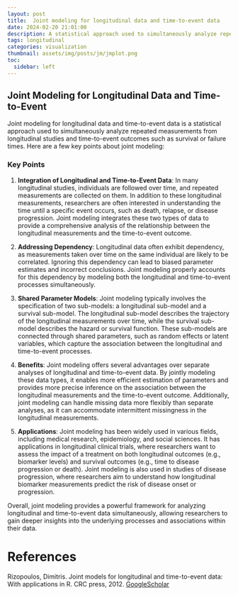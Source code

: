```yaml
---
layout: post
title:  Joint modeling for longitudinal data and time-to-event data
date: 2024-02-20 21:01:00
description: A statistical approach used to simultaneously analyze repeated measurements from longitudinal studies and time-to-event outcomes such as survival or failure times
tags: longitudinal
categories: visualization
thumbnail: assets/img/posts/jm/jmplot.png
toc:
  sidebar: left
---
```


## Joint Modeling for Longitudinal Data and Time-to-Event

Joint modeling for longitudinal data and time-to-event data is a statistical approach used to simultaneously analyze repeated measurements from longitudinal studies and time-to-event outcomes such as survival or failure times. Here are a few key points about joint modeling:

### Key Points

1. **Integration of Longitudinal and Time-to-Event Data**: In many longitudinal studies, individuals are followed over time, and repeated measurements are collected on them. In addition to these longitudinal measurements, researchers are often interested in understanding the time until a specific event occurs, such as death, relapse, or disease progression. Joint modeling integrates these two types of data to provide a comprehensive analysis of the relationship between the longitudinal measurements and the time-to-event outcome.

2. **Addressing Dependency**: Longitudinal data often exhibit dependency, as measurements taken over time on the same individual are likely to be correlated. Ignoring this dependency can lead to biased parameter estimates and incorrect conclusions. Joint modeling properly accounts for this dependency by modeling both the longitudinal and time-to-event processes simultaneously.

3. **Shared Parameter Models**: Joint modeling typically involves the specification of two sub-models: a longitudinal sub-model and a survival sub-model. The longitudinal sub-model describes the trajectory of the longitudinal measurements over time, while the survival sub-model describes the hazard or survival function. These sub-models are connected through shared parameters, such as random effects or latent variables, which capture the association between the longitudinal and time-to-event processes.

4. **Benefits**: Joint modeling offers several advantages over separate analyses of longitudinal and time-to-event data. By jointly modeling these data types, it enables more efficient estimation of parameters and provides more precise inference on the association between the longitudinal measurements and the time-to-event outcome. Additionally, joint modeling can handle missing data more flexibly than separate analyses, as it can accommodate intermittent missingness in the longitudinal measurements.

5. **Applications**: Joint modeling has been widely used in various fields, including medical research, epidemiology, and social sciences. It has applications in longitudinal clinical trials, where researchers want to assess the impact of a treatment on both longitudinal outcomes (e.g., biomarker levels) and survival outcomes (e.g., time to disease progression or death). Joint modeling is also used in studies of disease progression, where researchers aim to understand how longitudinal biomarker measurements predict the risk of disease onset or progression.

Overall, joint modeling provides a powerful framework for analyzing longitudinal and time-to-event data simultaneously, allowing researchers to gain deeper insights into the underlying processes and associations within their data.



# References
Rizopoulos, Dimitris. Joint models for longitudinal and time-to-event data: With applications in R. CRC press, 2012.
[GoogleScholar](https://scholar.google.com/scholar?hl=el&as_sdt=0%2C5&q=Rizopoulos%2C+Dimitris.+Joint+models+for+longitudinal+and+time-to-event+data%3A+With+applications+in+R.+CRC+press%2C+2012.&btnG=)